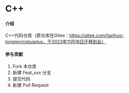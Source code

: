 # C++

#### 介绍
C++代码仓库（原仓库在Gitee：https://gitee.com/tianhuo-tongren/cplusplus，于2023年11月18日迁移到此）


#### 参与贡献

1.  Fork 本仓库
2.  新建 Feat_xxx 分支
3.  提交代码
4.  新建 Pull Request


